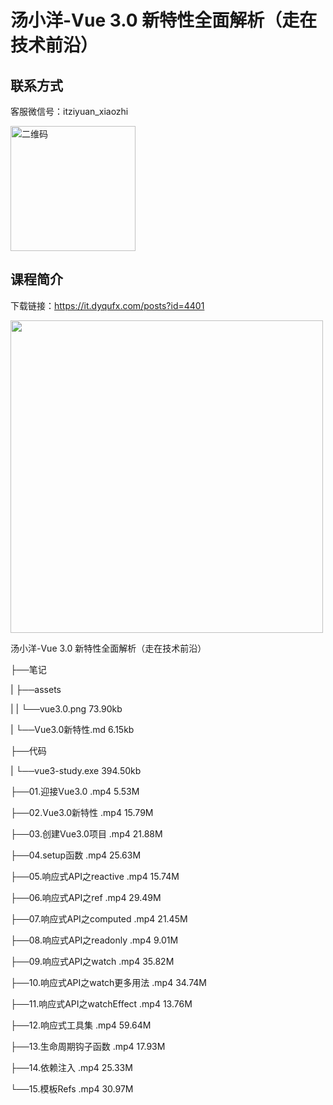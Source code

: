 # 汤小洋-Vue 3.0 新特性全面解析（走在技术前沿）

## 联系方式

客服微信号：itziyuan_xiaozhi

<img src="https://ziyuanyun.oss-cn-guangzhou.aliyuncs.com/common/20240614073449/666b82192834a.jpg" width="200" height="200" alt="二维码">

## 课程简介

下载链接：https://it.dyqufx.com/posts?id=4401

<img src="https://ziyuanyun.oss-cn-guangzhou.aliyuncs.com/yun/20240902073100/66d4f9340a652.jpg" width="500" alt="">

  

 汤小洋-Vue 3.0 新特性全面解析（走在技术前沿）

 ├──笔记

 | ├──assets

 | | └──vue3.0.png 73.90kb

 | └──Vue3.0新特性.md 6.15kb

 ├──代码

 | └──vue3-study.exe 394.50kb

 ├──01.迎接Vue3.0 .mp4 5.53M

 ├──02.Vue3.0新特性 .mp4 15.79M

 ├──03.创建Vue3.0项目 .mp4 21.88M

 ├──04.setup函数 .mp4 25.63M

 ├──05.响应式API之reactive .mp4 15.74M

 ├──06.响应式API之ref .mp4 29.49M

 ├──07.响应式API之computed .mp4 21.45M

 ├──08.响应式API之readonly .mp4 9.01M

 ├──09.响应式API之watch .mp4 35.82M

 ├──10.响应式API之watch更多用法 .mp4 34.74M

 ├──11.响应式API之watchEffect .mp4 13.76M

 ├──12.响应式工具集 .mp4 59.64M

 ├──13.生命周期钩子函数 .mp4 17.93M

 ├──14.依赖注入 .mp4 25.33M

 └──15.模板Refs .mp4 30.97M

  